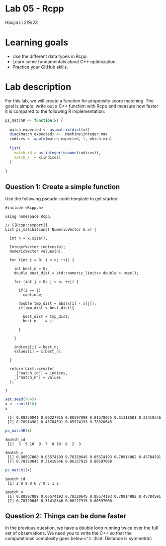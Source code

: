 Lab 05 - Rcpp
================
Haojia Li
2/9/23

# Learning goals

- Use the different data types in Rcpp.
- Learn some fundamentals about C++ optimization.
- Practice your GitHub skills.

# Lab description

For this lab, we will create a function for propensity score matching.
The goal is simple: write out a C++ function with Rcpp and measure how
faster it is compared to the following R implementation:

``` r
ps_matchR <- function(x) {
  
  match_expected <- as.matrix(dist(x))
  diag(match_expected) <- .Machine$integer.max
  indices <- apply(match_expected, 1, which.min)
  
  list(
    match_id = as.integer(unname(indices)),
    match_x  = x[indices]
  )
  
}
```

## Question 1: Create a simple function

Use the following pseudo-code template to get started:

``` rcpp
#include <Rcpp.h>

using namespace Rcpp;

// [[Rcpp::export]]
List ps_match1(const NumericVector & x) {
  
  int n = x.size();
  
  IntegerVector indices(n);
  NumericVector values(n);
  
  for (int i = 0; i < n; ++i) {
    
    int best_n = 0;
    double best_dist = std::numeric_limits< double >::max();
    
    for (int j = 0; j < n; ++j) {
      
      if(i == j)
        continue;
      
      double tmp_dist = abs(x[i] - x[j]);
      if(tmp_dist < best_dist){
        
        best_dist = tmp_dist;
        best_n    = j;
        
      }
      
    }
    
    indices[i] = best_n;
    values[i] = x[best_n];
    
  }
  
  return List::create(
    _["match_id"] = indices,
    _["match_n"] = values
  );
  
}
```

``` r
set.seed(7045)
x <- runif(10)
x
```

     [1] 0.88230841 0.06227915 0.80597008 0.01570025 0.61318581 0.31418546
     [7] 0.70914982 0.45784591 0.05574193 0.78320645

``` r
ps_matchR(x)
```

    $match_id
     [1]  3  9 10  9  7  8 10  6  2  3

    $match_x
     [1] 0.80597008 0.05574193 0.78320645 0.05574193 0.70914982 0.45784591
     [7] 0.78320645 0.31418546 0.06227915 0.80597008

``` r
ps_match1(x)
```

    $match_id
     [1] 2 8 9 8 6 7 9 5 1 2

    $match_n
     [1] 0.80597008 0.05574193 0.78320645 0.05574193 0.70914982 0.45784591
     [7] 0.78320645 0.31418546 0.06227915 0.80597008

## Question 2: Things can be done faster

In the previous question, we have a double loop running twice over the
full set of observations. We need you to write the C++ so that the
computational complexity goes below `n^2`. (hint: Distance is symmetric)

``` rcpp
```
